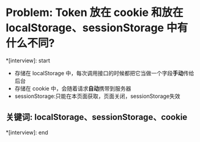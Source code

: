 # Problem: Token 放在 cookie 和放在 localStorage、sessionStorage 中有什么不同?

*[interview]: start
- 存储在 localStorage 中，每次调用接口的时候都把它当做一个字段**手动**传给后台
- 存储在 cookie 中，会随着请求**自动**携带到服务器
- sessionStorage:只能在本页面获取，页面关闭，sessionStorage失效

## 关键词: localStorage、sessionStorage、cookie
*[interview]: end
